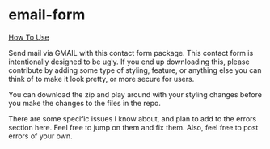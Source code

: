 # email-form

<a target="about_blank" href="http://danielzuzevich.com/contactform.pdf">How To Use</a>

Send mail via GMAIL with this contact form package. This contact form is intentionally designed to be ugly. If you end up downloading this, please contribute by adding some type of styling, feature, or anything else you can think of to make it look pretty, or more secure for users. 

You can download the zip and play around with your styling changes before you make the changes to the files in the repo.

There are some specific issues I know about, and plan to add to the errors section here. Feel free to jump on them and fix them. Also, feel free to post errors of your own.
